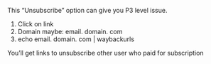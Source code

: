 This “Unsubscribe” option can give you P3 level issue.
1. Click on link 
2. Domain maybe: email. domain. com
3. echo email. domain. com | waybackurls 

You’ll get links to unsubscribe other user who paid for subscription 

